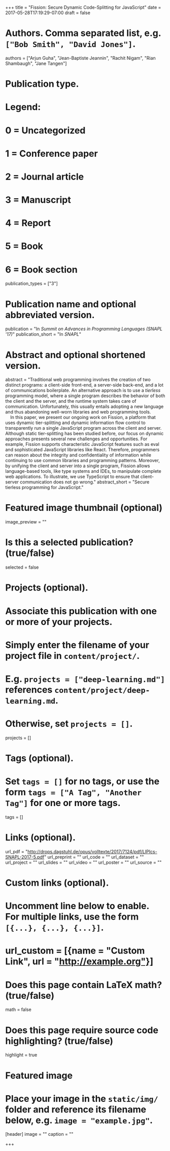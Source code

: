 +++
title = "Fission: Secure Dynamic Code-Splitting for JavaScript"
date = 2017-05-28T17:19:29-07:00
draft = false

# Authors. Comma separated list, e.g. `["Bob Smith", "David Jones"]`.
authors = ["Arjun Guha", "Jean-Baptiste Jeannin", "Rachit Nigam", "Rian Shambaugh", "Jane Tangen"]

# Publication type.
# Legend:
# 0 = Uncategorized
# 1 = Conference paper
# 2 = Journal article
# 3 = Manuscript
# 4 = Report
# 5 = Book
# 6 = Book section
publication_types = ["3"]

# Publication name and optional abbreviated version.
publication = "In *Summit on Advances in Programming Languages (SNAPL '17)*"
publication_short = "In *SNAPL*"

# Abstract and optional shortened version.
abstract = "Traditional web programming involves the creation of two distinct programs: a client-side front-end, a server-side back-end, and a lot of communications boilerplate. An alternative approach is to use a *tierless* programming model, where a single program describes the behavior of both the client and the server, and the runtime system takes care of communication. Unfortunately, this usually entails adopting a new language and thus abandoning well-worn libraries and web programming tools.<br/> &nbsp; &nbsp; In this paper, we present our ongoing work on Fission, a platform that uses dynamic tier-splitting and dynamic information flow control to transparently run a single JavaScript program across the client and server. Although static tier-splitting has been studied before, our focus on dynamic approaches presents several new challenges and opportunities. For example, Fission supports characteristic JavaScript features such as eval and sophisticated JavaScript libraries like React. Therefore, programmers can reason about the integrity and confidentiality of information while continuing to use common libraries and programming patterns. Moreover, by unifying the client and server into a single program, Fission allows language-based tools, like type systems and IDEs, to manipulate complete web applications. To illustrate, we use TypeScript to ensure that client-server communication does not go wrong."
abstract_short = "Secure tierless programming for JavaScript."

# Featured image thumbnail (optional)
image_preview = ""

# Is this a selected publication? (true/false)
selected = false

# Projects (optional).
#   Associate this publication with one or more of your projects.
#   Simply enter the filename of your project file in `content/project/`.
#   E.g. `projects = ["deep-learning.md"]` references `content/project/deep-learning.md`.
#   Otherwise, set `projects = []`.
projects = []

# Tags (optional).
#   Set `tags = []` for no tags, or use the form `tags = ["A Tag", "Another Tag"]` for one or more tags.
tags = []

# Links (optional).
url_pdf = "http://drops.dagstuhl.de/opus/volltexte/2017/7124/pdf/LIPIcs-SNAPL-2017-5.pdf"
url_preprint = ""
url_code = ""
url_dataset = ""
url_project = ""
url_slides = ""
url_video = ""
url_poster = ""
url_source = ""

# Custom links (optional).
#   Uncomment line below to enable. For multiple links, use the form `[{...}, {...}, {...}]`.
# url_custom = [{name = "Custom Link", url = "http://example.org"}]

# Does this page contain LaTeX math? (true/false)
math = false

# Does this page require source code highlighting? (true/false)
highlight = true

# Featured image
# Place your image in the `static/img/` folder and reference its filename below, e.g. `image = "example.jpg"`.
[header]
image = ""
caption = ""

+++
